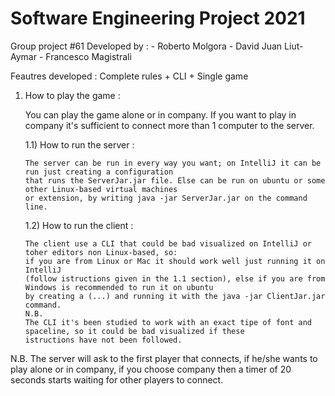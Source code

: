 # Software Engineering Project 2021

Group project #61 
Developed by :   - Roberto Molgora
                 - David Juan Liut-Aymar
                 - Francesco Magistrali
                
Feautres developed : Complete rules + CLI + Single game
                
1) How to play the game : 

    You can play the game alone or in company. If you want to play in company it's sufficient to connect more than 1 computer to the server.
 
    1.1) How to run the server :
   
       The server can be run in every way you want; on IntelliJ it can be run just creating a configuration 
       that runs the ServerJar.jar file. Else can be run on ubuntu or some other Linux-based virtual machines
       or extension, by writing java -jar ServerJar.jar on the command line.
       
   1.2) How to run the client :
   
       The client use a CLI that could be bad visualized on IntelliJ or toher editors non Linux-based, so: 
       if you are from Linux or Mac it should work well just running it on IntelliJ 
       (follow istructions given in the 1.1 section), else if you are from Windows is recommended to run it on ubuntu
       by creating a (...) and running it with the java -jar ClientJar.jar command.
       N.B.
       The CLI it's been studied to work with an exact tipe of font and spaceline, so it could be bad visualized if these
       istructions have not been followed.
       
  N.B.
  The server will ask to the first player that connects, if he/she wants to play alone or in company, if you choose company then a timer of 20 seconds starts waiting for other       players to connect.
